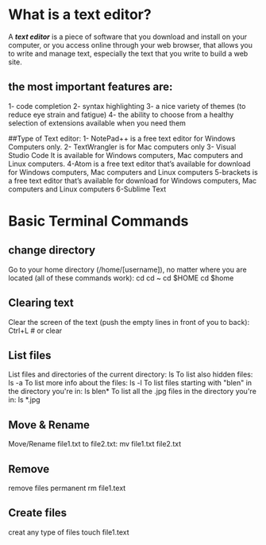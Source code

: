 # What is a text editor?
A ***text editor*** is a piece of software that you download and install on
your computer, or you access online through your web browser, that
allows you to write and manage text, especially the text that you write
to build a web site.

## the most important features are:
1- code completion
2- syntax highlighting
3- a nice variety of themes (to reduce eye strain and fatigue)
4- the ability to choose from a healthy selection of extensions available when you need them

##Type of Text editor:
1- NotePad++ is a free text editor for Windows Computers only.
2- TextWrangler is for Mac computers only
3- Visual Studio Code It is available for Windows computers, Mac computers and Linux
computers.
4-Atom is a free text editor that’s available for download for Windows
computers, Mac computers and Linux computers
5-brackets is a free text editor that’s available for download for Windows
computers, Mac computers and Linux computers
6-Sublime Text

# Basic Terminal Commands 

## change directory 

 Go to your home directory (/home/[username]), no matter where you are located (all of these commands work):
cd
cd ~
cd $HOME
cd $home

## Clearing text
Clear the screen of the text (push the empty lines in front of you to back):
 Ctrl+L # or  clear

## List files 
 List files and directories of the current directory:
ls
 To list also hidden files:
ls -a
 To list more info about the files:
ls -l
To list files starting with "blen" in the directory you're in:
ls blen*
 To list all the .jpg files in the directory you're in:
ls *.jpg
## Move & Rename
Move/Rename file1.txt to file2.txt:
mv file1.txt file2.txt

## Remove
remove files permanent 
rm file1.text
## Create files 
 creat any type of files 
touch file1.text
